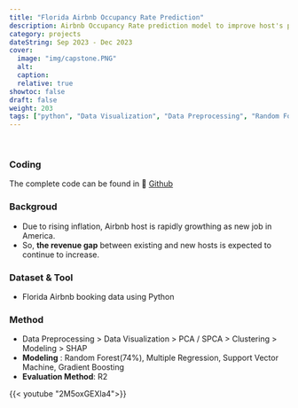 ```yaml
---
title: "Florida Airbnb Occupancy Rate Prediction"
description: Airbnb Occupancy Rate prediction model to improve host's profits
category: projects
dateString: Sep 2023 - Dec 2023
cover:
  image: "img/capstone.PNG"
  alt:
  caption:
  relative: true
showtoc: false
draft: false
weight: 203
tags: ["python", "Data Visualization", "Data Preprocessing", "Random Forest", "SHAP", "Clustering"]
---
```


&nbsp;
  ### Coding
  The complete code can be found in 🔗 [Github](https://github.com/PikalounJM/Florida-Airbnb-Capstone)

### Backgroud
- Due to rising inflation, Airbnb host is rapidly growthing as new job in America.
- So, **the revenue gap** between existing and new hosts is expected to continue to increase. 

### Dataset & Tool
- Florida Airbnb booking data using Python

### Method
- Data Preprocessing > Data Visualization > PCA / SPCA > Clustering > Modeling > SHAP
- **Modeling** : Random Forest(74%), Multiple Regression, Support Vector Machine, Gradient Boosting
- **Evaluation Method**: R2

{{< youtube "2M5oxGEXla4">}}



